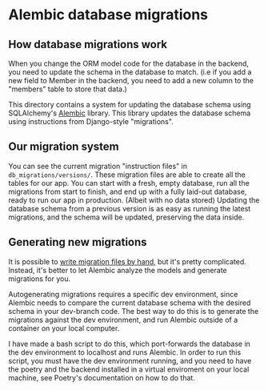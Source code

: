 # Alembic database migrations

## How database migrations work
When you change the ORM model code for the database in the backend, you need to update the schema in the database to match. 
(i.e if you add a new field to Member in the backend, you need to add a new column to the "members" table to store that data.)

This directory contains a system for updating the database schema using SQLAlchemy's 
[Alembic](https://alembic.sqlalchemy.org/en/latest/) library. 
This library updates the database schema using instructions from Django-style "migrations". 

## Our migration system
You can see the current migration "instruction files" in `db_migrations/versions/`. 
These migration files are able to create all the tables for our app. 
You can start with a fresh, empty database, run all the migrations from start to finish, 
and end up with a fully laid-out database, ready to run our app in production. (Albeit with no data stored) 
Updating the database schema from a previous version is as easy as running the latest migrations,
and the schema will be updated, preserving the data inside.

## Generating new migrations
It is possible to [write migration files by hand](https://alembic.sqlalchemy.org/en/latest/tutorial.html#create-a-migration-script),
but it's pretty complicated. Instead, it's better to let Alembic analyze the models and generate migrations for you.

Autogenerating migrations requires a specific dev environment, 
since Alembic needs to compare the current database schema with the desired schema in your dev-branch code.
The best way to do this is to generate the migrations against the dev environment, 
and run Alembic outside of a container on your local computer.

I have made a bash script to do this, which port-forwards the database in the dev environment to localhost and runs Alembic.
In order to run this script, you must have the dev environment running, 
and you need to have the poetry and the backend installed in a virtual enviroment on your local machine, 
see Poetry's documentation on how to do that.

